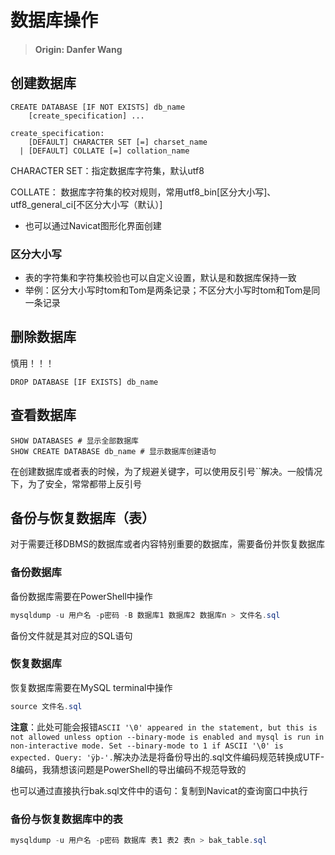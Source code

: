 # 数据库操作

> #### **Origin: Danfer Wang**

## 创建数据库

```mysql
CREATE DATABASE [IF NOT EXISTS] db_name
    [create_specification] ...

create_specification:
    [DEFAULT] CHARACTER SET [=] charset_name
  | [DEFAULT] COLLATE [=] collation_name
```

CHARACTER SET：指定数据库字符集，默认utf8

COLLATE： 数据库字符集的校对规则，常用utf8_bin[区分大小写]、utf8_general_ci[不区分大小写（默认）]

- 也可以通过Navicat图形化界面创建

### 区分大小写

- 表的字符集和字符集校验也可以自定义设置，默认是和数据库保持一致
- 举例：区分大小写时tom和Tom是两条记录；不区分大小写时tom和Tom是同一条记录

## 删除数据库

慎用！！！

```mysql
DROP DATABASE [IF EXISTS] db_name
```

## 查看数据库

```mysql
SHOW DATABASES # 显示全部数据库
SHOW CREATE DATABASE db_name # 显示数据库创建语句
```

在创建数据库或者表的时候，为了规避关键字，可以使用反引号``解决。一般情况下，为了安全，常常都带上反引号

## 备份与恢复数据库（表）

对于需要迁移DBMS的数据库或者内容特别重要的数据库，需要备份并恢复数据库

### 备份数据库

备份数据库需要在PowerShell中操作

```powershell
mysqldump -u 用户名 -p密码 -B 数据库1 数据库2 数据库n > 文件名.sql
```

备份文件就是其对应的SQL语句

### 恢复数据库

恢复数据库需要在MySQL terminal中操作

````powershell
source 文件名.sql
````

**注意**：此处可能会报错``ASCII '\0' appeared in the statement, but this is not allowed unless option --binary-mode is enabled and mysql is run in non-interactive mode. Set --binary-mode to 1 if ASCII '\0' is expected. Query: 'ÿþ-'.``解决办法是将备份导出的.sql文件编码规范转换成UTF-8编码，我猜想该问题是PowerShell的导出编码不规范导致的

也可以通过直接执行bak.sql文件中的语句：复制到Navicat的查询窗口中执行

### 备份与恢复数据库中的表

```powershell
mysqldump -u 用户名 -p密码 数据库 表1 表2 表n > bak_table.sql
```

